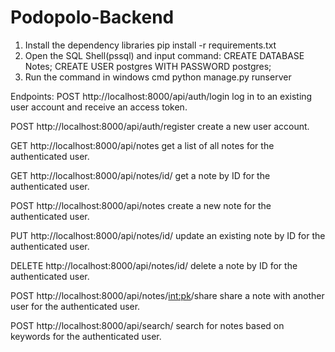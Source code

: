 # Podopolo-Backend

1. Install the dependency libraries
   pip install -r requirements.txt
2. Open the SQL Shell(pssql) and input command:
   CREATE DATABASE Notes;
   CREATE USER postgres WITH PASSWORD postgres;
3. Run the command in windows cmd
    python manage.py runserver
 
 Endpoints:
  POST http://localhost:8000/api/auth/login
 log in to an existing user account and receive an access token. 
 
  POST http://localhost:8000/api/auth/register
 create a new user account.
 
  GET http://localhost:8000/api/notes
 get a list of all notes for the authenticated user.
 
  GET http://localhost:8000/api/notes/id/
 get a note by ID for the authenticated user.
 
  POST http://localhost:8000/api/notes
 create a new note for the authenticated user.
  
  PUT http://localhost:8000/api/notes/id/
 update an existing note by ID for the authenticated user.
 
  DELETE http://localhost:8000/api/notes/id/
 delete a note by ID for the authenticated user.
 
  POST http://localhost:8000/api/notes/<int:pk>/share
 share a note with another user for the authenticated user.
 
  POST http://localhost:8000/api/search/
 search for notes based on keywords for the authenticated user.

  
